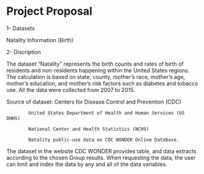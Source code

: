 # Project Proposal

1- Datasets

Natality Information (Birth)

2- Discription

The dataset “Natality” represents the birth counts and rates of birth of residents and non-residents happening within the United States regions. The calculation is based on state, county, mother’s race, mother’s age, mother’s education, and mother’s risk factors such as diabetes and tobacco use. All the data were collected from 2007 to 2015.

Source of dataset:	Centers for Disease Control and Prevention (CDC)
			
			United States Department of Health and Human Services (US DHHS)
			
			National Center and Health Statistics (NCHS)
			
			Natality public-use data on CDC WONDER Online Database.

The dataset in the website CDC WONDER provides table, and data extracts according to the chosen Group results. When requesting the data, the user can limit and index the data by any and all of the data variables.
